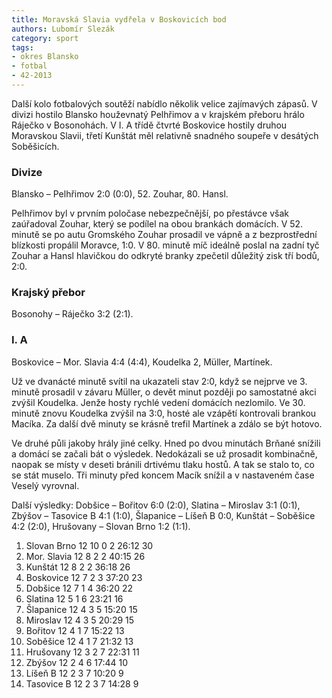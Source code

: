 ```yaml
---
title: Moravská Slavia vydřela v Boskovicích bod
authors: Lubomír Slezák
category: sport
tags:
- okres Blansko
- fotbal
- 42-2013
---
```


Další kolo fotbalových soutěží nabídlo několik velice zajímavých zápasů. V divizi hostilo Blansko houževnatý Pelhřimov a v krajském přeboru hrálo Ráječko v Bosonohách. V I. A třídě čtvrté Boskovice hostily druhou Moravskou Slavii, třetí Kunštát měl relativně snadného soupeře v desátých Soběšicích.

### Divize
Blansko – Pelhřimov 2:0 (0:0), 52. Zouhar, 80. Hansl.

Pelhřimov byl v prvním poločase nebezpečnější, po přestávce však zaúřadoval Zouhar, který se podílel na obou brankách domácích. V 52. minutě se po autu Gromského Zouhar prosadil ve vápně a z bezprostřední blízkosti propálil Moravce, 1:0. V 80. minutě míč ideálně poslal na zadní tyč Zouhar a Hansl hlavičkou do odkryté branky zpečetil důležitý zisk tří bodů, 2:0.

### Krajský přebor
Bosonohy – Ráječko 3:2 (2:1).

### I. A
Boskovice – Mor. Slavia 4:4 (4:4), Koudelka 2, Müller, Martínek.

Už ve dvanácté minutě svítil na ukazateli stav 2:0, když se nejprve ve 3. minutě prosadil v závaru Müller, o devět minut později po samostatné akci zvýšil Koudelka. Jenže hosty rychlé vedení domácích nezlomilo. Ve 30. minutě znovu Koudelka zvýšil na 3:0, hosté ale vzápětí kontrovali brankou Macíka. Za další dvě minuty se krásně trefil Martínek a zdálo se být hotovo.

Ve druhé půli jakoby hrály jiné celky. Hned po dvou minutách Brňané snížili a domácí se začali bát o výsledek. Nedokázali se už prosadit kombinačně, naopak se místy v deseti bránili drtivému tlaku hostů. A tak se stalo to, co se stát muselo. Tři minuty před koncem Macík snížil a v nastaveném čase Veselý vyrovnal.

Další výsledky: Dobšice – Bořitov 6:0 (2:0), Slatina – Miroslav 3:1 (0:1), Zbýšov – Tasovice B 4:1 (1:0), Šlapanice – Líšeň B 0:0, Kunštát – Soběšice 4:2 (2:0), Hrušovany – Slovan Brno 1:2 (1:1).

1. Slovan Brno 12 10 0 2 26:12 30
2. Mor. Slavia 12 8 2 2 40:15 26
3. Kunštát 12 8 2 2 36:18 26
4. Boskovice 12 7 2 3 37:20 23
5. Dobšice 12 7 1 4 36:20 22
6. Slatina 12 5 1 6 23:21 16
7. Šlapanice 12 4 3 5 15:20 15
8. Miroslav 12 4 3 5 20:29 15
9. Bořitov 12 4 1 7 15:22 13
10. Soběšice 12 4 1 7 21:32 13
11. Hrušovany 12 3 2 7 22:31 11
12. Zbýšov 12 2 4 6 17:44 10
13. Líšeň B 12 2 3 7 10:20 9
14. Tasovice B 12 2 3 7 14:28 9

